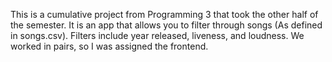 This is a cumulative project from Programming 3 that took the other half of the semester. It is an app that allows you to filter through songs (As defined in songs.csv). Filters include year released, liveness, and loudness. We worked in pairs, so I was assigned the frontend.
